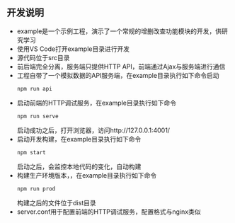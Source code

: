 ## 开发说明

- example是一个示例工程，演示了一个常规的增删改查功能模块的开发，供研究学习
- 使用VS Code打开example目录进行开发
- 源代码位于src目录
- 前后端完全分离，服务端只提供HTTP API，前端通过Ajax与服务端进行通信
- 工程自带了一个模拟数据的API服务端，在example目录执行如下命令启动
  ```
  npm run api
  ```
- 启动前端的HTTP调试服务，在example目录执行如下命令
  ```
  npm run serve
  ```
  启动成功之后，打开浏览器，访问http://127.0.0.1:4001/
- 启动开发构建，在example目录执行如下命令
  ```
  npm start
  ```
  启动之后，会监控本地代码的变化，自动构建
- 构建生产环境版本，，在example目录执行如下命令
  ```
  npm run prod
  ```
  构建之后的文件位于dist目录
- server.conf用于配置前端的HTTP调试服务，配置格式与nginx类似